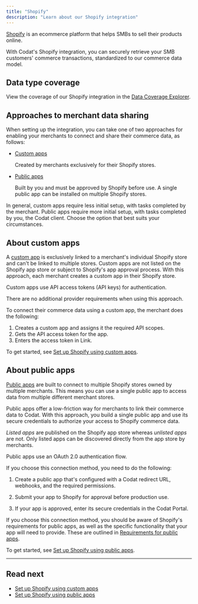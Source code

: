 ```yaml
---
title: "Shopify"
description: "Learn about our Shopify integration"
---
```


[Shopify](https://www.shopify.com/) is an ecommerce platform that helps SMBs to sell their products online.

With Codat's Shopify integration, you can securely retrieve your SMB customers' commerce transactions, standardized to our commerce data model.

## Data type coverage

View the coverage of our Shopify integration in the [Data Coverage Explorer](https://knowledge.codat.io/supported-features/commerce?view=tab-by-integration&integrationKey=fztf).

## Approaches to merchant data sharing

When setting up the integration, you can take one of two approaches for enabling your merchants to connect and share their commerce data, as follows: 

- [Custom apps](/integrations/commerce/shopify/commerce-shopify-custom-apps)

    Created by merchants exclusively for their Shopify stores.

- [Public apps](/integrations/commerce/shopify/commerce-shopify-setup)

    Built by you and must be approved by Shopify before use. A single public app can be installed on multiple Shopify stores.

In general, custom apps require less initial setup, with tasks completed by the merchant. Public apps require more initial setup, with tasks completed by you, the Codat client. Choose the option that best suits your circumstances. 

## About custom apps

A [custom app](https://help.shopify.com/en/manual/apps/custom-apps) is exclusively linked to a merchant's individual Shopify store and can't be linked to multiple stores. Custom apps are not listed on the Shopify app store or subject to Shopify's app approval process. With this approach, each merchant creates a custom app in their Shopify store.

Custom apps use API access tokens (API keys) for authentication.

There are no additional provider requirements when using this approach.

To connect their commerce data using a custom app, the merchant does the following:

1. Creates a custom app and assigns it the required API scopes.
2. Gets the API access token for the app.
3. Enters the access token in Link.

To get started, see [Set up Shopify using custom apps](/integrations/commerce/shopify/commerce-shopify-custom-apps).

## About public apps

[Public apps](https://help.shopify.com/en/manual/apps/app-types#public-apps) are built to connect to multiple Shopify stores owned by multiple merchants. This means you can use a single public app to access data from multiple different merchant stores.

Public apps offer a low-friction way for merchants to link their commerce data to Codat. With this approach, you build a single public app and use its secure credentials to authorize your access to Shopify commerce data.

_Listed apps_ are published on the Shopify app store whereas _unlisted apps_ are not. Only listed apps can be discovered directly from the app store by merchants.

Public apps use an OAuth 2.0 authentication flow.

If you choose this connection method, you need to do the following:

1. Create a public app that's configured with a Codat redirect URL, webhooks, and the required permissions.

2. Submit your app to Shopify for approval before production use.

3. If your app is approved, enter its secure credentials in the Codat Portal.

If you choose this connection method, you should be aware of Shopify's requirements for public apps, as well as the specific functionality that your app will need to provide. These are outlined in [Requirements for public apps](/integrations/commerce/shopify/commerce-shopify-requirements-public-apps).

To get started, see [Set up Shopify using public apps](/integrations/commerce/shopify/commerce-shopify-setup).

---

## Read next

- [Set up Shopify using custom apps](/integrations/commerce/shopify/commerce-shopify-custom-apps)
- [Set up Shopify using public apps](/integrations/commerce/shopify/commerce-shopify-setup)

